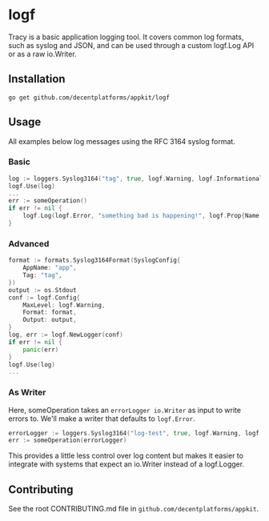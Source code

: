 # logf

Tracy is a basic application logging tool. It covers common log formats, such as syslog and JSON, and can be used through a custom logf.Log API or as a raw io.Writer.

## Installation

`go get github.com/decentplatforms/appkit/logf`

## Usage

All examples below log messages using the RFC 3164 syslog format.

### Basic

```go
log := loggers.Syslog3164("tag", true, logf.Warning, logf.Informational, os.Stdout)
logf.Use(log)
...
err := someOperation()
if err != nil {
    logf.Log(logf.Error, "something bad is happening!", logf.Prop{Name: "detail", Value: err})
}
```

### Advanced

```go
format := formats.Syslog3164Format(SyslogConfig{
    AppName: "app",
    Tag: "tag",
})
output := os.Stdout
conf := logf.Config{
    MaxLevel: logf.Warning,
    Format: format,
    Output: output,
}
log, err := logf.NewLogger(conf)
if err != nil {
    panic(err)
}
logf.Use(log)
...
```

### As Writer

Here, someOperation takes an `errorLogger io.Writer` as input to write errors to. We'll make a writer that defaults to `logf.Error`.

```go
errorLogger := loggers.Syslog3164("log-test", true, logf.Warning, logf.Error, os.Stdout)
err := someOperation(errorLogger)
```

This provides a little less control over log content but makes it easier to integrate with systems that expect an io.Writer instead of a logf.Logger.

## Contributing

See the root CONTRIBUTING.md file in `github.com/decentplatforms/appkit`.
